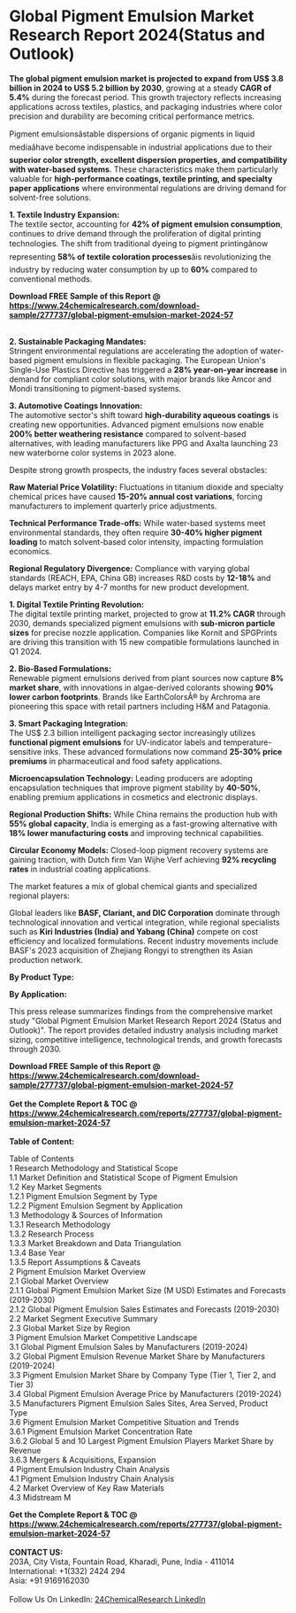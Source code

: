 <h1>Global Pigment Emulsion Market Research Report 2024(Status and Outlook)</h1><p><strong>The global pigment emulsion market is projected to expand from US$ 3.8 billion in 2024 to US$ 5.2 billion by 2030</strong>, growing at a steady <strong>CAGR of 5.4%</strong> during the forecast period. This growth trajectory reflects increasing applications across textiles, plastics, and packaging industries where color precision and durability are becoming critical performance metrics.</p><p>Pigment emulsionsâstable dispersions of organic pigments in liquid mediaâhave become indispensable in industrial applications due to their <strong>superior color strength, excellent dispersion properties, and compatibility with water-based systems</strong>. These characteristics make them particularly valuable for <strong>high-performance coatings, textile printing, and specialty paper applications</strong> where environmental regulations are driving demand for solvent-free solutions.</p><p><strong>1. Textile Industry Expansion:</strong><br>
The textile sector, accounting for <strong>42% of pigment emulsion consumption</strong>, continues to drive demand through the proliferation of digital printing technologies. The shift from traditional dyeing to pigment printingânow representing <strong>58% of textile coloration processes</strong>âis revolutionizing the industry by reducing water consumption by up to <strong>60%</strong> compared to conventional methods.</p><div><b>Download FREE Sample of this Report @ 
            <a href="https://www.24chemicalresearch.com/download-sample/277737/global-pigment-emulsion-market-2024-57">
            https://www.24chemicalresearch.com/download-sample/277737/global-pigment-emulsion-market-2024-57</a></b></div><br><p><strong>2. Sustainable Packaging Mandates:</strong><br>
Stringent environmental regulations are accelerating the adoption of water-based pigment emulsions in flexible packaging. The European Union's Single-Use Plastics Directive has triggered a <strong>28% year-on-year increase</strong> in demand for compliant color solutions, with major brands like Amcor and Mondi transitioning to pigment-based systems.</p><p><strong>3. Automotive Coatings Innovation:</strong><br>
The automotive sector's shift toward <strong>high-durability aqueous coatings</strong> is creating new opportunities. Advanced pigment emulsions now enable <strong>200% better weathering resistance</strong> compared to solvent-based alternatives, with leading manufacturers like PPG and Axalta launching 23 new waterborne color systems in 2023 alone.</p><p>Despite strong growth prospects, the industry faces several obstacles:</p><p><strong>Raw Material Price Volatility:</strong> Fluctuations in titanium dioxide and specialty chemical prices have caused <strong>15-20% annual cost variations</strong>, forcing manufacturers to implement quarterly price adjustments.</p><p><strong>Technical Performance Trade-offs:</strong> While water-based systems meet environmental standards, they often require <strong>30-40% higher pigment loading</strong> to match solvent-based color intensity, impacting formulation economics.</p><p><strong>Regional Regulatory Divergence:</strong> Compliance with varying global standards (REACH, EPA, China GB) increases R&amp;D costs by <strong>12-18%</strong> and delays market entry by 4-7 months for new product development.</p><p><strong>1. Digital Textile Printing Revolution:</strong><br>
The digital textile printing market, projected to grow at <strong>11.2% CAGR</strong> through 2030, demands specialized pigment emulsions with <strong>sub-micron particle sizes</strong> for precise nozzle application. Companies like Kornit and SPGPrints are driving this transition with 15 new compatible formulations launched in Q1 2024.</p><p><strong>2. Bio-Based Formulations:</strong><br>
Renewable pigment emulsions derived from plant sources now capture <strong>8% market share</strong>, with innovations in algae-derived colorants showing <strong>90% lower carbon footprints</strong>. Brands like EarthColorsÂ® by Archroma are pioneering this space with retail partners including H&amp;M and Patagonia.</p><p><strong>3. Smart Packaging Integration:</strong><br>
The US$ 2.3 billion intelligent packaging sector increasingly utilizes <strong>functional pigment emulsions</strong> for UV-indicator labels and temperature-sensitive inks. These advanced formulations now command <strong>25-30% price premiums</strong> in pharmaceutical and food safety applications.</p><p><strong>Microencapsulation Technology:</strong> Leading producers are adopting encapsulation techniques that improve pigment stability by <strong>40-50%</strong>, enabling premium applications in cosmetics and electronic displays.</p><p><strong>Regional Production Shifts:</strong> While China remains the production hub with <strong>55% global capacity</strong>, India is emerging as a fast-growing alternative with <strong>18% lower manufacturing costs</strong> and improving technical capabilities.</p><p><strong>Circular Economy Models:</strong> Closed-loop pigment recovery systems are gaining traction, with Dutch firm Van Wijhe Verf achieving <strong>92% recycling rates</strong> in industrial coating applications.</p><p>The market features a mix of global chemical giants and specialized regional players:</p><p>Global leaders like <strong>BASF, Clariant, and DIC Corporation</strong> dominate through technological innovation and vertical integration, while regional specialists such as <strong>Kiri Industries (India) and Yabang (China)</strong> compete on cost efficiency and localized formulations. Recent industry movements include BASF's 2023 acquisition of Zhejiang Rongyi to strengthen its Asian production network.</p><p><strong>By Product Type:</strong></p><p><strong>By Application:</strong></p><p>This press release summarizes findings from the comprehensive market study "Global Pigment Emulsion Market Research Report 2024 (Status and Outlook)". The report provides detailed industry analysis including market sizing, competitive intelligence, technological trends, and growth forecasts through 2030.</p><div><b>Download FREE Sample of this Report @ 
            <a href="https://www.24chemicalresearch.com/download-sample/277737/global-pigment-emulsion-market-2024-57">
            https://www.24chemicalresearch.com/download-sample/277737/global-pigment-emulsion-market-2024-57</a></b></div><br><div><b>Get the Complete Report & TOC @ 
            <a href="https://www.24chemicalresearch.com/reports/277737/global-pigment-emulsion-market-2024-57">
            https://www.24chemicalresearch.com/reports/277737/global-pigment-emulsion-market-2024-57</a></b></div><br>
            <b>Table of Content:</b><p>Table of Contents<br />
1 Research Methodology and Statistical Scope<br />
1.1 Market Definition and Statistical Scope of Pigment Emulsion<br />
1.2 Key Market Segments<br />
1.2.1 Pigment Emulsion Segment by Type<br />
1.2.2 Pigment Emulsion Segment by Application<br />
1.3 Methodology & Sources of Information<br />
1.3.1 Research Methodology<br />
1.3.2 Research Process<br />
1.3.3 Market Breakdown and Data Triangulation<br />
1.3.4 Base Year<br />
1.3.5 Report Assumptions & Caveats<br />
2 Pigment Emulsion Market Overview<br />
2.1 Global Market Overview<br />
2.1.1 Global Pigment Emulsion Market Size (M USD) Estimates and Forecasts (2019-2030)<br />
2.1.2 Global Pigment Emulsion Sales Estimates and Forecasts (2019-2030)<br />
2.2 Market Segment Executive Summary<br />
2.3 Global Market Size by Region<br />
3 Pigment Emulsion Market Competitive Landscape<br />
3.1 Global Pigment Emulsion Sales by Manufacturers (2019-2024)<br />
3.2 Global Pigment Emulsion Revenue Market Share by Manufacturers (2019-2024)<br />
3.3 Pigment Emulsion Market Share by Company Type (Tier 1, Tier 2, and Tier 3)<br />
3.4 Global Pigment Emulsion Average Price by Manufacturers (2019-2024)<br />
3.5 Manufacturers Pigment Emulsion Sales Sites, Area Served, Product Type<br />
3.6 Pigment Emulsion Market Competitive Situation and Trends<br />
3.6.1 Pigment Emulsion Market Concentration Rate<br />
3.6.2 Global 5 and 10 Largest Pigment Emulsion Players Market Share by Revenue<br />
3.6.3 Mergers & Acquisitions, Expansion<br />
4 Pigment Emulsion Industry Chain Analysis<br />
4.1 Pigment Emulsion Industry Chain Analysis<br />
4.2 Market Overview of Key Raw Materials<br />
4.3 Midstream M</p><div><b>Get the Complete Report & TOC @ 
            <a href="https://www.24chemicalresearch.com/reports/277737/global-pigment-emulsion-market-2024-57">
            https://www.24chemicalresearch.com/reports/277737/global-pigment-emulsion-market-2024-57</a></b></div><br><b>CONTACT US:</b><br>
            203A, City Vista, Fountain Road, Kharadi, Pune, India - 411014<br>
            International: +1(332) 2424 294<br>
            Asia: +91 9169162030 <br><br>
            Follow Us On LinkedIn: <a href="https://www.linkedin.com/company/24chemicalresearch/">24ChemicalResearch LinkedIn</a>
